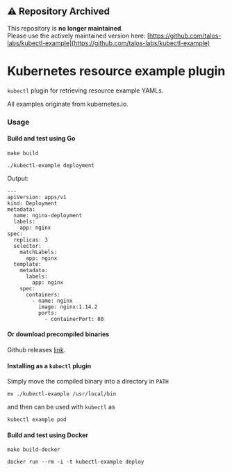 ## ⚠️ Repository Archived

This repository is **no longer maintained**.  
Please use the actively maintained version here: [https://github.com/talos-labs/kubectl-example](https://github.com/talos-labs/kubectl-example)

# Kubernetes resource example plugin

`kubectl` plugin for retrieving resource example YAMLs.

All examples originate from kubernetes.io.

### Usage

#### Build and test using Go

`make build`

`./kubectl-example deployment`

Output:

```
---
apiVersion: apps/v1
kind: Deployment
metadata:
  name: nginx-deployment
  labels:
    app: nginx
spec:
  replicas: 3
  selector:
    matchLabels:
      app: nginx
  template:
    metadata:
      labels:
        app: nginx
    spec:
      containers:
        - name: nginx
          image: nginx:1.14.2
          ports:
            - containerPort: 80
```

#### Or download precompiled binaries

Github releases [link](https://github.com/seredot/kubectl-example/releases).

#### Installing as a `kubectl` plugin

Simply move the compiled binary into a directory in `PATH`

`mv ./kubectl-example /usr/local/bin`

and then can be used with `kubectl` as

`kubectl example pod`

#### Build and test using Docker

`make build-docker`

`docker run --rm -i -t kubectl-example deploy`
